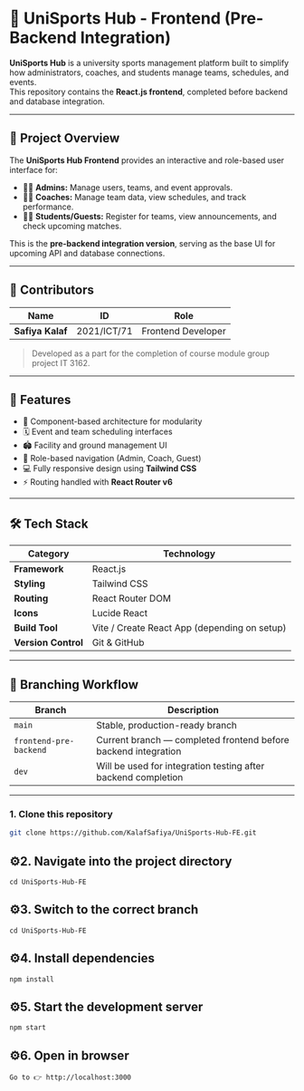 # 🏅 UniSports Hub - Frontend (Pre-Backend Integration)

**UniSports Hub** is a university sports management platform built to simplify how administrators, coaches, and students manage teams, schedules, and events.  
This repository contains the **React.js frontend**, completed before backend and database integration.

---

## 📘 Project Overview

The **UniSports Hub Frontend** provides an interactive and role-based user interface for:
- 🧑‍💼 **Admins:** Manage users, teams, and event approvals.  
- 🧑‍🏫 **Coaches:** Manage team data, view schedules, and track performance.  
- 🧑‍🎓 **Students/Guests:** Register for teams, view announcements, and check upcoming matches.

This is the **pre-backend integration version**, serving as the base UI for upcoming API and database connections.

---

## 👥 Contributors

| Name | ID | Role |
|------|----|------|
| **Safiya Kalaf** | 2021/ICT/71 | Frontend Developer |

> Developed as a part for the completion of course module group project IT 3162.

---

## 🚀 Features

- 🧩 Component-based architecture for modularity  
- 🗓️ Event and team scheduling interfaces  
- 🏟️ Facility and ground management UI  
- 👥 Role-based navigation (Admin, Coach, Guest)  
- 💻 Fully responsive design using **Tailwind CSS**  
- ⚡ Routing handled with **React Router v6**  

---

## 🛠️ Tech Stack

| Category | Technology |
|-----------|-------------|
| **Framework** | React.js |
| **Styling** | Tailwind CSS |
| **Routing** | React Router DOM |
| **Icons** | Lucide React |
| **Build Tool** | Vite / Create React App (depending on setup) |
| **Version Control** | Git & GitHub |

---

## 🌿 Branching Workflow

| Branch | Description |
|---------|--------------|
| `main` | Stable, production-ready branch |
| `frontend-pre-backend` | Current branch — completed frontend before backend integration |
| `dev` | Will be used for integration testing after backend completion |

---

### 1. Clone this repository
```bash
git clone https://github.com/KalafSafiya/UniSports-Hub-FE.git
```
## ⚙️2. Navigate into the project directory
```
cd UniSports-Hub-FE
```

## ⚙️3. Switch to the correct branch
```
cd UniSports-Hub-FE
```
## ⚙️4. Install dependencies
```
npm install
```

## ⚙️5. Start the development server
```
npm start
```

## ⚙️6. Open in browser
```
Go to 👉 http://localhost:3000
```
